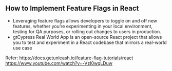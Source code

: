 ## How to Implement Feature Flags in React

- Leveraging feature flags allows developers to toggle on and off new features, whether you’re experimenting in your local environment, testing for QA purposes, or rolling out changes to users in production.
- gtCypress Real World App is an open-source React project that allows you to test and experiment in a React codebase that mirrors a real-world use case

Refer: https://docs.getunleash.io/feature-flag-tutorials/react
https://www.youtube.com/watch?v=-VzI0wqLDuw
